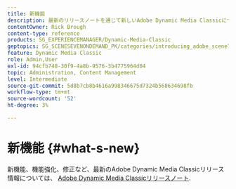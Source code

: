 ```yaml
---
title: 新機能
description: 最新のリリースノートを通じて新しいAdobe Dynamic Media Classicについて説明します。
contentOwner: Rick Brough
content-type: reference
products: SG_EXPERIENCEMANAGER/Dynamic-Media-Classic
geptopics: SG_SCENESEVENONDEMAND_PK/categories/introducing_adobe_scene7
feature: Dynamic Media Classic
role: Admin,User
exl-id: 94cfb748-30f9-4a8b-9576-3b4775964d04
topic: Administration, Content Management
level: Intermediate
source-git-commit: 5d8b7cb8b4616a998346675d7324b568634698fb
workflow-type: tm+mt
source-wordcount: '52'
ht-degree: 3%

---
```


# 新機能 {#what-s-new}

新機能、機能強化、修正など、最新のAdobe Dynamic Media Classicリリース情報については、 [Adobe Dynamic Media Classicリリースノート](https://experienceleague.adobe.com/docs/dynamic-media-developer-resources/release-notes/s7rn2017.html).
